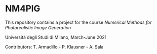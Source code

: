 # NM4PIG

This repository contains a project for the course _Numerical Methods for Photorealistic Image Generation_

Università degli Studi di Milano, March-June 2021

Contributors: T. Armadillo - P. Klausner - A. Sala
